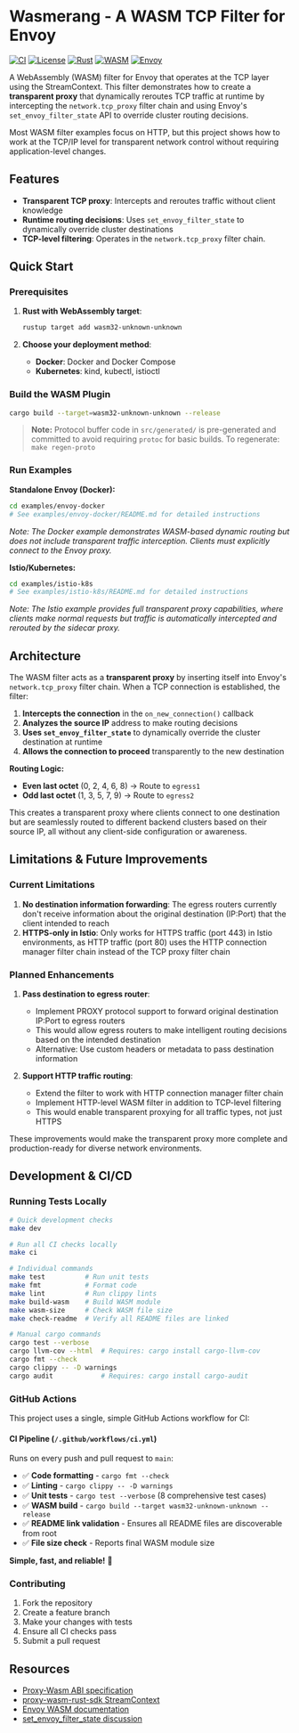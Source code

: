 # Wasmerang - A WASM TCP Filter for Envoy

[![CI](https://github.com/SiiiTschiii/wasmerang/workflows/CI/badge.svg)](https://github.com/SiiiTschiii/wasmerang/actions/workflows/ci.yml)
[![License](https://img.shields.io/badge/license-MIT-blue.svg)](LICENSE)
[![Rust](https://img.shields.io/badge/rust-stable-orange.svg)](https://www.rust-lang.org/)
[![WASM](https://img.shields.io/badge/target-wasm32--unknown--unknown-green.svg)](https://webassembly.org/)
[![Envoy](https://img.shields.io/badge/envoy-proxy--wasm-purple.svg)](https://www.envoyproxy.io/docs/envoy/latest/intro/arch_overview/advanced/wasm)

A WebAssembly (WASM) filter for Envoy that operates at the TCP layer using the StreamContext. This filter demonstrates how to create a **transparent proxy** that dynamically reroutes TCP traffic at runtime by intercepting the `network.tcp_proxy` filter chain and using Envoy's `set_envoy_filter_state` API to override cluster routing decisions.

Most WASM filter examples focus on HTTP, but this project shows how to work at the TCP/IP level for transparent network control without requiring application-level changes.

## Features

- **Transparent TCP proxy**: Intercepts and reroutes traffic without client knowledge
- **Runtime routing decisions**: Uses `set_envoy_filter_state` to dynamically override cluster destinations
- **TCP-level filtering**: Operates in the `network.tcp_proxy` filter chain.

## Quick Start

### Prerequisites

1. **Rust with WebAssembly target**:

   ```bash
   rustup target add wasm32-unknown-unknown
   ```

2. **Choose your deployment method**:
   - **Docker**: Docker and Docker Compose
   - **Kubernetes**: kind, kubectl, istioctl

### Build the WASM Plugin

```bash
cargo build --target=wasm32-unknown-unknown --release
```

> **Note:** Protocol buffer code in `src/generated/` is pre-generated and committed to avoid requiring `protoc` for basic builds. To regenerate: `make regen-proto`

### Run Examples

**Standalone Envoy (Docker):**

```bash
cd examples/envoy-docker
# See examples/envoy-docker/README.md for detailed instructions
```

_Note: The Docker example demonstrates WASM-based dynamic routing but does not include transparent traffic interception. Clients must explicitly connect to the Envoy proxy._

**Istio/Kubernetes:**

```bash
cd examples/istio-k8s
# See examples/istio-k8s/README.md for detailed instructions
```

_Note: The Istio example provides full transparent proxy capabilities, where clients make normal requests but traffic is automatically intercepted and rerouted by the sidecar proxy._

## Architecture

The WASM filter acts as a **transparent proxy** by inserting itself into Envoy's `network.tcp_proxy` filter chain. When a TCP connection is established, the filter:

1. **Intercepts the connection** in the `on_new_connection()` callback
2. **Analyzes the source IP** address to make routing decisions
3. **Uses `set_envoy_filter_state`** to dynamically override the cluster destination at runtime
4. **Allows the connection to proceed** transparently to the new destination

**Routing Logic:**

- **Even last octet** (0, 2, 4, 6, 8) → Route to `egress1`
- **Odd last octet** (1, 3, 5, 7, 9) → Route to `egress2`

This creates a transparent proxy where clients connect to one destination but are seamlessly routed to different backend clusters based on their source IP, all without any client-side configuration or awareness.

## Limitations & Future Improvements

### Current Limitations

1. **No destination information forwarding**: The egress routers currently don't receive information about the original destination (IP:Port) that the client intended to reach
2. **HTTPS-only in Istio**: Only works for HTTPS traffic (port 443) in Istio environments, as HTTP traffic (port 80) uses the HTTP connection manager filter chain instead of the TCP proxy filter chain

### Planned Enhancements

1. **Pass destination to egress router**:

   - Implement PROXY protocol support to forward original destination IP:Port to egress routers
   - This would allow egress routers to make intelligent routing decisions based on the intended destination
   - Alternative: Use custom headers or metadata to pass destination information

2. **Support HTTP traffic routing**:
   - Extend the filter to work with HTTP connection manager filter chain
   - Implement HTTP-level WASM filter in addition to TCP-level filtering
   - This would enable transparent proxying for all traffic types, not just HTTPS

These improvements would make the transparent proxy more complete and production-ready for diverse network environments.

## Development & CI/CD

### Running Tests Locally

```bash
# Quick development checks
make dev

# Run all CI checks locally
make ci

# Individual commands
make test          # Run unit tests
make fmt           # Format code
make lint          # Run clippy lints
make build-wasm    # Build WASM module
make wasm-size     # Check WASM file size
make check-readme  # Verify all README files are linked

# Manual cargo commands
cargo test --verbose
cargo llvm-cov --html  # Requires: cargo install cargo-llvm-cov
cargo fmt --check
cargo clippy -- -D warnings
cargo audit            # Requires: cargo install cargo-audit
```

### GitHub Actions

This project uses a single, simple GitHub Actions workflow for CI:

#### **CI Pipeline** (`/.github/workflows/ci.yml`)

Runs on every push and pull request to `main`:

- ✅ **Code formatting** - `cargo fmt --check`
- ✅ **Linting** - `cargo clippy -- -D warnings`
- ✅ **Unit tests** - `cargo test --verbose` (8 comprehensive test cases)
- ✅ **WASM build** - `cargo build --target wasm32-unknown-unknown --release`
- ✅ **README link validation** - Ensures all README files are discoverable from root
- ✅ **File size check** - Reports final WASM module size

**Simple, fast, and reliable!** 🚀

### Contributing

1. Fork the repository
2. Create a feature branch
3. Make your changes with tests
4. Ensure all CI checks pass
5. Submit a pull request

## Resources

- [Proxy-Wasm ABI specification](https://github.com/proxy-wasm/spec)
- [proxy-wasm-rust-sdk StreamContext](https://github.com/proxy-wasm/proxy-wasm-rust-sdk/blob/main/src/traits.rs#L259)
- [Envoy WASM documentation](https://www.envoyproxy.io/docs/envoy/latest/intro/arch_overview/advanced/wasm)
- [set_envoy_filter_state discussion](https://github.com/envoyproxy/envoy/issues/28128)
